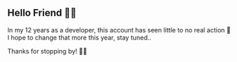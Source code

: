 ## Hello Friend 👋🏽

In my 12 years as a developer, this account has seen little to no real action 🦗 I hope to change that more this year, stay tuned..

Thanks for stopping by! 🤙🏽

<!--
**KryptikOne/KryptikOne** is a ✨ _special_ ✨ repository because its `README.md` (this file) appears on your GitHub profile.

Here are some ideas to get you started:

- 🔭 I’m currently working on ...
- 🌱 I’m currently learning ...
- 👯 I’m looking to collaborate on ...
- 🤔 I’m looking for help with ...
- 💬 Ask me about ...
- 📫 How to reach me: ...
- 😄 Pronouns: ...
- ⚡ Fun fact: ...
-->
